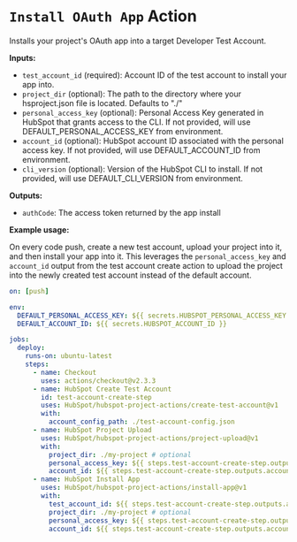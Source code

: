 # `Install OAuth App` Action

Installs your project's OAuth app into a target Developer Test Account.

**Inputs:**

- `test_account_id` (required): Account ID of the test account to install your app into.
- `project_dir` (optional): The path to the directory where your hsproject.json file is located. Defaults to "./"
- `personal_access_key` (optional): Personal Access Key generated in HubSpot that grants access to the CLI. If not provided, will use DEFAULT_PERSONAL_ACCESS_KEY from environment.
- `account_id` (optional): HubSpot account ID associated with the personal access key. If not provided, will use DEFAULT_ACCOUNT_ID from environment.
- `cli_version` (optional): Version of the HubSpot CLI to install. If not provided, will use DEFAULT_CLI_VERSION from environment.

**Outputs:**

- `authCode`: The access token returned by the app install

**Example usage:**

On every code push, create a new test account, upload your project into it, and then install your app into it. This leverages the `personal_access_key` and `account_id` output from the test account create action to upload the project into the newly created test account instead of the default account.

```yaml
on: [push]

env:
  DEFAULT_PERSONAL_ACCESS_KEY: ${{ secrets.HUBSPOT_PERSONAL_ACCESS_KEY }}
  DEFAULT_ACCOUNT_ID: ${{ secrets.HUBSPOT_ACCOUNT_ID }}

jobs:
  deploy:
    runs-on: ubuntu-latest
    steps:
      - name: Checkout
        uses: actions/checkout@v2.3.3
      - name: HubSpot Create Test Account
        id: test-account-create-step
        uses: HubSpot/hubspot-project-actions/create-test-account@v1
        with:
          account_config_path: ./test-account-config.json
      - name: HubSpot Project Upload
        uses: HubSpot/hubspot-project-actions/project-upload@v1
        with:
          project_dir: ./my-project # optional
          personal_access_key: ${{ steps.test-account-create-step.outputs.personal_access_key }}
          account_id: ${{ steps.test-account-create-step.outputs.account_id }}
      - name: HubSpot Install App
        uses: HubSpot/hubspot-project-actions/install-app@v1
        with:
          test_account_id: ${{ steps.test-account-create-step.outputs.account_id }}
          project_dir: ./my-project # optional
          personal_access_key: ${{ steps.test-account-create-step.outputs.personal_access_key }}
          account_id: ${{ steps.test-account-create-step.outputs.account_id }}
```
